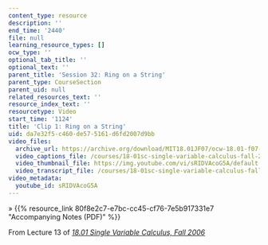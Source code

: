 ```yaml
---
content_type: resource
description: ''
end_time: '2440'
file: null
learning_resource_types: []
ocw_type: ''
optional_tab_title: ''
optional_text: ''
parent_title: 'Session 32: Ring on a String'
parent_type: CourseSection
parent_uid: null
related_resources_text: ''
resource_index_text: ''
resourcetype: Video
start_time: '1124'
title: 'Clip 1: Ring on a String'
uid: da7e32f5-c460-de57-5161-d6fd2007d9bb
video_files:
  archive_url: https://archive.org/download/MIT18.01JF07/ocw-18.01-f07-lec13_300k.mp4
  video_captions_file: /courses/18-01sc-single-variable-calculus-fall-2010/6e42f7e31b875a5193463dcde1c6dfca_sRIDVAcoG5A.vtt
  video_thumbnail_file: https://img.youtube.com/vi/sRIDVAcoG5A/default.jpg
  video_transcript_file: /courses/18-01sc-single-variable-calculus-fall-2010/7c7b32fd44ba241b80c98522c070b2de_sRIDVAcoG5A.pdf
video_metadata:
  youtube_id: sRIDVAcoG5A
---
```


» {{% resource_link 80f8e2c7-e7bc-cc45-cf76-7e5b917331e7 "Accompanying Notes (PDF)" %}}

From Lecture 13 of [_18.01 Single Variable Calculus, Fall 2006_](/courses/18-01-single-variable-calculus-fall-2006/video_galleries/video-lectures)

